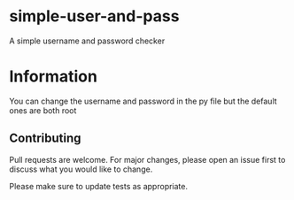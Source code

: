 # simple-user-and-pass
A simple username and password checker

# Information
You can change the username and password in the py file but the default ones are both root

## Contributing
Pull requests are welcome. For major changes, please open an issue first to discuss what you would like to change.

Please make sure to update tests as appropriate.
